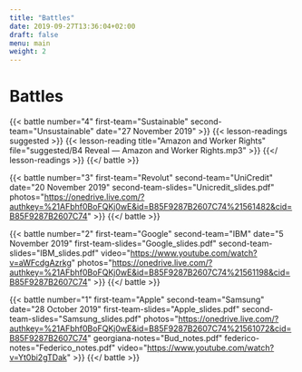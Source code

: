 ```yaml
---
title: "Battles"
date: 2019-09-27T13:36:04+02:00
draft: false
menu: main
weight: 2
---
```


# Battles

{{< battle 
		number="4"
		first-team="Sustainable"
		second-team="Unsustainable"
		date="27 November 2019"
	>}}
  	{{< lesson-readings suggested >}}
    	{{< lesson-reading 
      		title="Amazon and Worker Rights" 
      		file="suggested/B4 Reveal — Amazon and Worker Rights.mp3" >}}
  	{{</ lesson-readings >}}
{{</ battle >}}

{{< battle 
		number="3"
		first-team="Revolut"
		second-team="UniCredit"
		date="20 November 2019"
		second-team-slides="Unicredit_slides.pdf"
		photos="https://onedrive.live.com/?authkey=%21AFbhf0BoFQKj0wE&id=B85F9287B2607C74%21561482&cid=B85F9287B2607C74"
	>}}
{{</ battle >}}

{{< battle 
	number="2"
	first-team="Google"
	second-team="IBM"
	date="5 November 2019"
	first-team-slides="Google_slides.pdf"
	second-team-slides="IBM_slides.pdf"
	video="https://www.youtube.com/watch?v=aWFcdgAzrkg"
	photos="https://onedrive.live.com/?authkey=%21AFbhf0BoFQKj0wE&id=B85F9287B2607C74%21561198&cid=B85F9287B2607C74"
	>}}
{{</ battle >}}

{{< battle 
	number="1"
	first-team="Apple"
	second-team="Samsung"
	date="28 October 2019"
	first-team-slides="Apple_slides.pdf"
	second-team-slides="Samsung_slides.pdf"
	photos="https://onedrive.live.com/?authkey=%21AFbhf0BoFQKj0wE&id=B85F9287B2607C74%21561072&cid=B85F9287B2607C74"
	georgiana-notes="Bud_notes.pdf"
	federico-notes="Federico_notes.pdf"
	video="https://www.youtube.com/watch?v=Yt0bi2gTDak"
	>}}
{{</ battle >}}